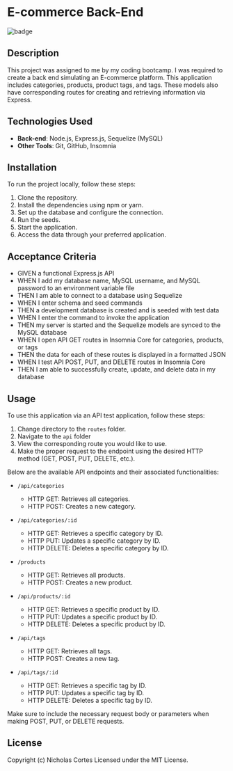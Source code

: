 # E-commerce Back-End

![badge](https://img.shields.io/badge/License-MIT%202.0-blue.svg)

## Description

This project was assigned to me by my coding bootcamp. I was required to create a back end simulating an E-commerce platform. This application includes categories, products, product tags, and tags. These models also have corresponding routes for creating and retrieving information via Express.

## Technologies Used

- **Back-end**: Node.js, Express.js, Sequelize (MySQL)
- **Other Tools**: Git, GitHub, Insomnia

## Installation

To run the project locally, follow these steps:

1. Clone the repository.
2. Install the dependencies using npm or yarn.
3. Set up the database and configure the connection.
4. Run the seeds.
5. Start the application.
6. Access the data through your preferred application.

## Acceptance Criteria

- GIVEN a functional Express.js API
- WHEN I add my database name, MySQL username, and MySQL password to an environment variable file
- THEN I am able to connect to a database using Sequelize
- WHEN I enter schema and seed commands
- THEN a development database is created and is seeded with test data
- WHEN I enter the command to invoke the application
- THEN my server is started and the Sequelize models are synced to the MySQL database
- WHEN I open API GET routes in Insomnia Core for categories, products, or tags
- THEN the data for each of these routes is displayed in a formatted JSON
- WHEN I test API POST, PUT, and DELETE routes in Insomnia Core
- THEN I am able to successfully create, update, and delete data in my database

## Usage

To use this application via an API test application, follow these steps:

1. Change directory to the `routes` folder.
2. Navigate to the  `api` folder
3. View the corresponding route you would like to use.
4. Make the proper request to the endpoint using the desired HTTP method (GET, POST, PUT, DELETE, etc.).

Below are the available API endpoints and their associated functionalities:

- `/api/categories`
  - HTTP GET: Retrieves all categories.
  - HTTP POST: Creates a new category.

- `/api/categories/:id`
  - HTTP GET: Retrieves a specific category by ID.
  - HTTP PUT: Updates a specific category by ID.
  - HTTP DELETE: Deletes a specific category by ID.

- `/products`
  - HTTP GET: Retrieves all products.
  - HTTP POST: Creates a new product.

- `/api/products/:id`
  - HTTP GET: Retrieves a specific product by ID.
  - HTTP PUT: Updates a specific product by ID.
  - HTTP DELETE: Deletes a specific product by ID.

- `/api/tags`
  - HTTP GET: Retrieves all tags.
  - HTTP POST: Creates a new tag.

- `/api/tags/:id`
  - HTTP GET: Retrieves a specific tag by ID.
  - HTTP PUT: Updates a specific tag by ID.
  - HTTP DELETE: Deletes a specific tag by ID.

Make sure to include the necessary request body or parameters when making POST, PUT, or DELETE requests.


## License

Copyright (c) Nicholas Cortes
Licensed under the MIT License.
